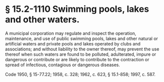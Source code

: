 # § 15.2-1110 Swimming pools, lakes and other waters.

<p>A municipal corporation may regulate and inspect the operation, maintenance, and use of public swimming pools, lakes and other natural or artificial waters and private pools and lakes operated by clubs and associations; and without liability to the owner thereof, may prevent the use thereof when such waters are found to be polluted, adulterated, impure or dangerous or contribute or are likely to contribute to the contraction or spread of infectious, contagious or dangerous diseases.</p><p>Code 1950, § 15-77.22; 1958, c. 328; 1962, c. 623, § 15.1-858; 1997, c. 587.</p>
